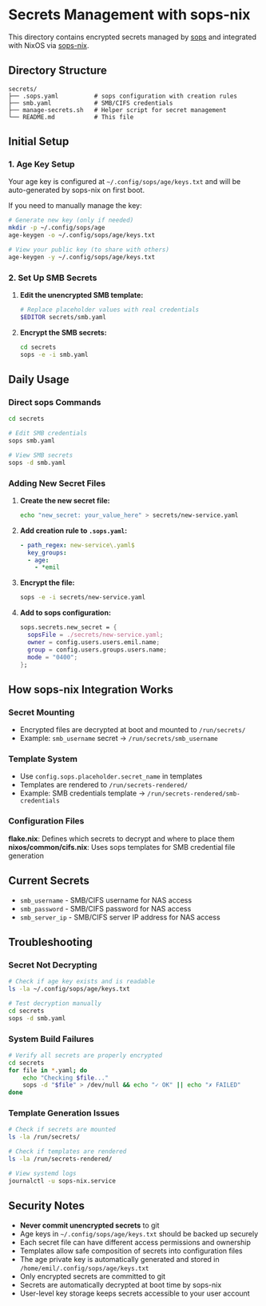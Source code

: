 # Secrets Management with sops-nix

This directory contains encrypted secrets managed by [sops](https://github.com/mozilla/sops) and integrated with NixOS via [sops-nix](https://github.com/Mic92/sops-nix).

## Directory Structure

```
secrets/
├── .sops.yaml          # sops configuration with creation rules
├── smb.yaml            # SMB/CIFS credentials
├── manage-secrets.sh   # Helper script for secret management
└── README.md           # This file
```

## Initial Setup

### 1. Age Key Setup
Your age key is configured at `~/.config/sops/age/keys.txt` and will be auto-generated by sops-nix on first boot.

If you need to manually manage the key:
```bash
# Generate new key (only if needed)
mkdir -p ~/.config/sops/age
age-keygen -o ~/.config/sops/age/keys.txt

# View your public key (to share with others)
age-keygen -y ~/.config/sops/age/keys.txt
```

### 2. Set Up SMB Secrets

1. **Edit the unencrypted SMB template:**
   ```bash
   # Replace placeholder values with real credentials
   $EDITOR secrets/smb.yaml
   ```

2. **Encrypt the SMB secrets:**
   ```bash
   cd secrets
   sops -e -i smb.yaml
   ```

## Daily Usage

### Direct sops Commands
```bash
cd secrets

# Edit SMB credentials
sops smb.yaml

# View SMB secrets
sops -d smb.yaml
```

### Adding New Secret Files

1. **Create the new secret file:**
   ```bash
   echo "new_secret: your_value_here" > secrets/new-service.yaml
   ```

2. **Add creation rule to `.sops.yaml`:**
   ```yaml
   - path_regex: new-service\.yaml$
     key_groups:
     - age:
       - *emil
   ```

3. **Encrypt the file:**
   ```bash
   sops -e -i secrets/new-service.yaml
   ```

4. **Add to sops configuration:**
   ```nix
   sops.secrets.new_secret = {
     sopsFile = ./secrets/new-service.yaml;
     owner = config.users.users.emil.name;
     group = config.users.groups.users.name;
     mode = "0400";
   };
   ```

## How sops-nix Integration Works

### Secret Mounting
- Encrypted files are decrypted at boot and mounted to `/run/secrets/`
- Example: `smb_username` secret → `/run/secrets/smb_username`

### Template System
- Use `config.sops.placeholder.secret_name` in templates
- Templates are rendered to `/run/secrets-rendered/`
- Example: SMB credentials template → `/run/secrets-rendered/smb-credentials`

### Configuration Files

**flake.nix**: Defines which secrets to decrypt and where to place them
**nixos/common/cifs.nix**: Uses sops templates for SMB credential file generation

## Current Secrets

- `smb_username` - SMB/CIFS username for NAS access
- `smb_password` - SMB/CIFS password for NAS access
- `smb_server_ip` - SMB/CIFS server IP address for NAS access

## Troubleshooting

### Secret Not Decrypting
```bash
# Check if age key exists and is readable
ls -la ~/.config/sops/age/keys.txt

# Test decryption manually
cd secrets
sops -d smb.yaml
```

### System Build Failures
```bash
# Verify all secrets are properly encrypted
cd secrets
for file in *.yaml; do
    echo "Checking $file..."
    sops -d "$file" > /dev/null && echo "✓ OK" || echo "✗ FAILED"
done
```

### Template Generation Issues
```bash
# Check if secrets are mounted
ls -la /run/secrets/

# Check if templates are rendered
ls -la /run/secrets-rendered/

# View systemd logs
journalctl -u sops-nix.service
```

## Security Notes

- **Never commit unencrypted secrets** to git
- Age keys in `~/.config/sops/age/keys.txt` should be backed up securely
- Each secret file can have different access permissions and ownership
- Templates allow safe composition of secrets into configuration files
- The age private key is automatically generated and stored in `/home/emil/.config/sops/age/keys.txt`
- Only encrypted secrets are committed to git
- Secrets are automatically decrypted at boot time by sops-nix
- User-level key storage keeps secrets accessible to your user account
